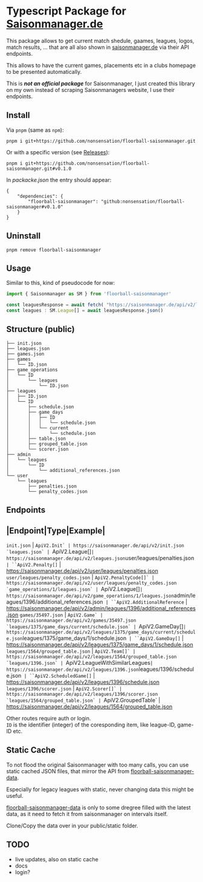 # Typescript Package for [Saisonmanager.de](https://saisonmanager.de)

This package allows to get current match shedule, gaames, leagues, logos, match results, ...
that are all also shown in [saisonmanager.de](https://saisonmanager.de) via their API endpoints.

This allows to have the current games, placements etc in a clubs homepage to be presented automatically.

This is **_not an official package_** for Saisonmanager, I just created this library on my own instead of scraping Saisonmanagers website, I use their endpoints.

## Install

Via `pnpm` (same as `npm`):

```
pnpm i git+https://github.com/nonsensation/floorball-saisonmanager.git
```

Or with a specific version (see [Releases](https://github.com/nonsensation/floorball-saisonmanager/releases)):

```
pnpm i git+https://github.com/nonsensation/floorball-saisonmanager.git#v0.1.0
```

In _packacke.json_ the entry should appear:

```
{
	"dependencies": {
		"floorball-saisonmanager": "github:nonsensation/floorball-saisonmanager#v0.1.0"
	}
}
```

## Uninstall

```
pnpm remove floorball-saisonmanager
```

## Usage

Similar to this, kind of pseudocode for now:

```ts
import { Saisonmanager as SM } from 'floorball-saisonmanager'

const leaguesResponse = await fetch( "https://saisonmanager.de/api/v2/leagues.json" )
const leagues : SM.League[] = await leaguesResponse.json()
```

## Structure (public)

```
├── init.json
├── leagues.json
├── games.json
├── games
│   └── ID.json
├── game_operations
│   └── ID
│       └── leagues
│           └── ID.json
├── leagues
│   ├── ID.json
│   └── ID
│       ├── schedule.json
│       ├── game_days
│       │   ├── ID
│       │   │   └── schedule.json
│       │   └── current
│       │       └── schedule.json
│       ├── table.json
│       ├── grouped_table.json
│       └── scorer.json
├── admin
│   └── leagues
│       └── ID
│           └── additional_references.json
└── user
    └── leagues
        ├── penalties.json
        └── penalty_codes.json
```

## Endpoints

|Endpoint|Type|Example|
------------------------------
`init.json` | ``ApiV2.Init` | https://saisonmanager.de/api/v2/init.json
`leagues.json` | ``ApiV2.League[]` | https://saisonmanager.de/api/v2/leagues.json
`user/leagues/penalties.json` | ``ApiV2.Penalty[]` | https://saisonmanager.de/api/v2/user/leagues/penalties.json
`user/leagues/penalty_codes.json` | ``ApiV2.PenaltyCode[]` | https://saisonmanager.de/api/v2/user/leagues/penalty_codes.json
`game_operations/1/leagues.json` | ``ApiV2.League[]` | https://saisonmanager.de/api/v2/game_operations/1/leagues.json
`admin/leagues/1396/additional_references.json` | ``ApiV2.AdditionalReference` | https://saisonmanager.de/api/v2/admin/leagues/1396/additional_references.json
`games/35497.json` | ``ApiV2.Game` | https://saisonmanager.de/api/v2/games/35497.json
`leagues/1375/game_days/current/schedule.json` | ``ApiV2.GameDay[]` | https://saisonmanager.de/api/v2/leagues/1375/game_days/current/schedule.json
`leagues/1375/game_days/1/schedule.json` | ``ApiV2.GameDay[]` | https://saisonmanager.de/api/v2/leagues/1375/game_days/1/schedule.json
`leagues/1564/grouped_table.json` | ``ApiV2.Team[]` | https://saisonmanager.de/api/v2/leagues/1564/grouped_table.json
`leagues/1396.json` | ``ApiV2.LeagueWithSimilarLeagues` | https://saisonmanager.de/api/v2/leagues/1396.json
`leagues/1396/schedule.json` | ``ApiV2.ScheduledGame[]` | https://saisonmanager.de/api/v2/leagues/1396/schedule.json
`leagues/1396/scorer.json` | ``ApiV2.Scorer[]` | https://saisonmanager.de/api/v2/leagues/1396/scorer.json
`leagues/1564/grouped_table.json` | ``ApiV2.GroupedTable` | https://saisonmanager.de/api/v2/leagues/1564/grouped_table.json


Other routes require auth or login.  
`ID` is the identifier (integer) of the coresponding item, like league-ID, game-ID etc.

## Static Cache

To not flood the original Saisonmanager with too many calls,
you can use static cached JSON files,
that mirror the API from [floorball-saisonmanager-data](https://github.com/nonsensation/floorball-saisonmanager-data).

Especially for legacy leagues with static, never changing data this might be useful.

[floorball-saisonmanager-data](https://github.com/nonsensation/floorball-saisonmanager-data) is only to some dregree filled with the latest data, as it need to fetch it from saisonmanager on intervals itself.

Clone/Copy the data over in your public/static folder.


## TODO

- live updates, also on static cache
- docs
- login?
